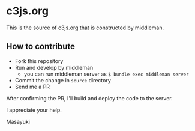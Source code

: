 c3js.org
========

This is the source of c3js.org that is constructed by middleman.

How to contribute
--
- Fork this repository
- Run and develop by middleman
  - you can run middleman server as `$ bundle exec middleman server`
- Commit the change in `source` directory
- Send me a PR

After confirming the PR, I'll build and deploy the code to the server.

I appreciate your help.

Masayuki
